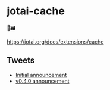 # jotai-cache

👻🗃

https://jotai.org/docs/extensions/cache

## Tweets

- [Initial announcement](https://twitter.com/dai_shi/status/1567057396291469315)
- [v0.4.0 announcement](https://twitter.com/dai_shi/status/1745278885053513791)
